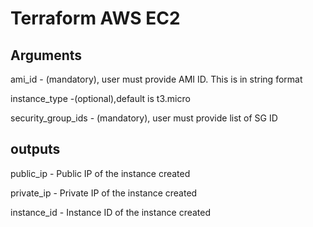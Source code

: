 # Terraform AWS EC2

## Arguments
ami_id - (mandatory), user must provide AMI ID. This is in string format

instance_type -(optional),default is t3.micro

security_group_ids - (mandatory), user must provide list of SG ID

## outputs

public_ip - Public IP of the instance created

private_ip - Private IP of the instance created

instance_id - Instance ID of the instance created